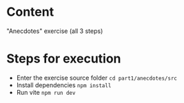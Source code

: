 # Content
"Anecdotes" exercise (all 3 steps)

# Steps for execution

- Enter the exercise source folder `cd part1/anecdotes/src`
- Install dependencies `npm install`
- Run vite `npm run dev`
